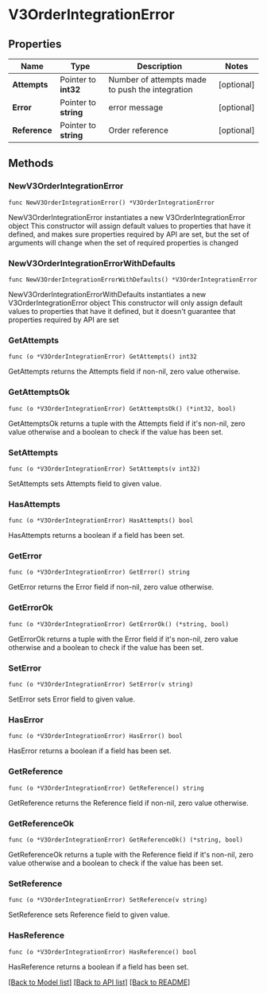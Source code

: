 # V3OrderIntegrationError

## Properties

Name | Type | Description | Notes
------------ | ------------- | ------------- | -------------
**Attempts** | Pointer to **int32** | Number of attempts made to push the integration | [optional] 
**Error** | Pointer to **string** | error message | [optional] 
**Reference** | Pointer to **string** | Order reference | [optional] 

## Methods

### NewV3OrderIntegrationError

`func NewV3OrderIntegrationError() *V3OrderIntegrationError`

NewV3OrderIntegrationError instantiates a new V3OrderIntegrationError object
This constructor will assign default values to properties that have it defined,
and makes sure properties required by API are set, but the set of arguments
will change when the set of required properties is changed

### NewV3OrderIntegrationErrorWithDefaults

`func NewV3OrderIntegrationErrorWithDefaults() *V3OrderIntegrationError`

NewV3OrderIntegrationErrorWithDefaults instantiates a new V3OrderIntegrationError object
This constructor will only assign default values to properties that have it defined,
but it doesn't guarantee that properties required by API are set

### GetAttempts

`func (o *V3OrderIntegrationError) GetAttempts() int32`

GetAttempts returns the Attempts field if non-nil, zero value otherwise.

### GetAttemptsOk

`func (o *V3OrderIntegrationError) GetAttemptsOk() (*int32, bool)`

GetAttemptsOk returns a tuple with the Attempts field if it's non-nil, zero value otherwise
and a boolean to check if the value has been set.

### SetAttempts

`func (o *V3OrderIntegrationError) SetAttempts(v int32)`

SetAttempts sets Attempts field to given value.

### HasAttempts

`func (o *V3OrderIntegrationError) HasAttempts() bool`

HasAttempts returns a boolean if a field has been set.

### GetError

`func (o *V3OrderIntegrationError) GetError() string`

GetError returns the Error field if non-nil, zero value otherwise.

### GetErrorOk

`func (o *V3OrderIntegrationError) GetErrorOk() (*string, bool)`

GetErrorOk returns a tuple with the Error field if it's non-nil, zero value otherwise
and a boolean to check if the value has been set.

### SetError

`func (o *V3OrderIntegrationError) SetError(v string)`

SetError sets Error field to given value.

### HasError

`func (o *V3OrderIntegrationError) HasError() bool`

HasError returns a boolean if a field has been set.

### GetReference

`func (o *V3OrderIntegrationError) GetReference() string`

GetReference returns the Reference field if non-nil, zero value otherwise.

### GetReferenceOk

`func (o *V3OrderIntegrationError) GetReferenceOk() (*string, bool)`

GetReferenceOk returns a tuple with the Reference field if it's non-nil, zero value otherwise
and a boolean to check if the value has been set.

### SetReference

`func (o *V3OrderIntegrationError) SetReference(v string)`

SetReference sets Reference field to given value.

### HasReference

`func (o *V3OrderIntegrationError) HasReference() bool`

HasReference returns a boolean if a field has been set.


[[Back to Model list]](../README.md#documentation-for-models) [[Back to API list]](../README.md#documentation-for-api-endpoints) [[Back to README]](../README.md)


